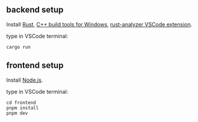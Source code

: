 ## backend setup

Install [Rust](https://rustup.rs/), [C++ build tools for Windows](https://visualstudio.microsoft.com/visual-cpp-build-tools/), [rust-analyzer VSCode extension](https://marketplace.visualstudio.com/items?itemName=rust-lang.rust-analyzer).

type in VSCode terminal:
```
cargo run
```

## frontend setup

Install [Node.js](https://nodejs.org/en/download/prebuilt-installer).

type in VSCode terminal:
```
cd frontend
pnpm install
pnpm dev
```

